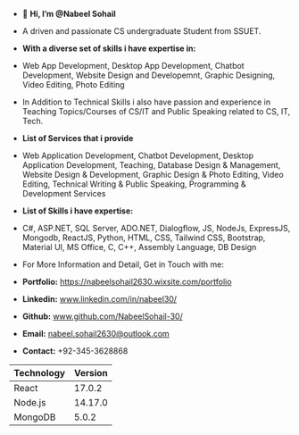 - 👋 **Hi, I’m @Nabeel Sohail**
- A driven and passionate CS undergraduate Student from SSUET.
- **With a diverse set of skills i have expertise in:**
- Web App Development, Desktop App Development, Chatbot Development, Website Design and Developemnt, Graphic Designing, Video Editing, Photo Editing
- In Addition to Technical Skills i also have passion and experience in Teaching Topics/Courses of CS/IT and Public Speaking related to CS, IT, Tech.
- **List of Services that i provide**
- Web Application Development, Chatbot Development, Desktop Application Development, Teaching, Database Design & Management, Website Design & Development, Graphic Design & Photo Editing, Video Editing, Technical Writing & Public Speaking, Programming & Development Services
- **List of Skills i have expertise:**
- C#, ASP.NET, SQL Server, ADO.NET, Dialogflow, JS, NodeJs, ExpressJS, Mongodb, ReactJS, Python, HTML, CSS, Tailwind CSS, Bootstrap, Material UI, MS Office, C, C++, Assembly Language, DB Design

- For More Information and Detail, Get in Touch with me:
- **Portfolio:** https://nabeelsohail2630.wixsite.com/portfolio
- **Linkedin:** www.linkedin.com/in/nabeel30/
- **Github:** www.github.com/NabeelSohail-30/ 
- **Email:** nabeel.sohail2630@outlook.com 
- **Contact:** +92-345-3628868

| Technology | Version |
|------------|---------|
| React      | 17.0.2  |
| Node.js    | 14.17.0 |
| MongoDB    | 5.0.2   |


<!---
NabeelSohail-30/NabeelSohail-30 is a ✨ special ✨ repository because its `README.md` (this file) appears on your GitHub profile.
You can click the Preview link to take a look at your changes.
--->

